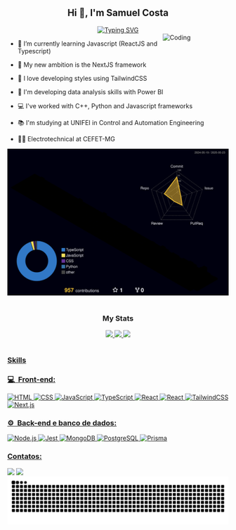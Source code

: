 <h2 align="center">Hi 👋, I'm Samuel Costa</h2>
<div align="center">
  <a href="https://git.io/typing-svg">
    <img src="https://readme-typing-svg.demolab.com?font=Fira+Code&weight=500&size=22&pause=1000&color=9272BC&center=true&vCenter=true&random=false&width=1000&lines=A+programmer+passionate+about+learning+new+tools+and+languages!" alt="Typing SVG">
  </a>
</div>
<img align="right" alt="Coding" width="150" src="https://i.giphy.com/bGgsc5mWoryfgKBx1u.webp">

- 🌱 I’m currently learning Javascript (ReactJS and Typescript)

- 🎯 My new ambition is the NextJS framework

- 🎨 I love developing styles using TailwindCSS

- 🧠 I'm developing data analysis skills with Power BI
  
- 💻 I've worked with C++, Python and Javascript frameworks

- :books: I'm studying at UNIFEI in Control and Automation Engineering
  
- :man_student: Electrotechnical at CEFET-MG

![](./profile-3d-contrib/profile-night-rainbow.svg)

#
<h3 align="center">My Stats</h3>
 <div align="center">
   <a href="https://github.com/SamuelCosta22">
   <img height="180em" src="https://github-readme-stats.vercel.app/api?username=SamuelCosta22&theme=tokyonight&show_icons=true&hide_border=true&count_private=true"/>
   <img height="180em" src="https://github-readme-streak-stats.herokuapp.com/?user=SamuelCosta22&theme=tokyonight&hide_border=true"/>
   <img height="180em" src="https://github-readme-stats.vercel.app/api/top-langs/?username=SamuelCosta22&theme=tokyonight&show_icons=true&hide_border=true&layout=compact"/>
</div>

#

<h3 align="left">Skills</h3>

<h3>💻 &nbsp;Front-end:</h3>

![HTML](https://img.shields.io/badge/-HTML-333333?style=flat&logo=HTML5)
![CSS](https://img.shields.io/badge/-CSS-333333?style=flat&logo=CSS3&logoColor=1572B6)
![JavaScript](https://img.shields.io/badge/-JavaScript-333333?style=flat&logo=javascript)
![TypeScript](https://img.shields.io/badge/-TypeScript-333333?style=flat&logo=typescript&logoColor=2D79C7)
![React](https://img.shields.io/badge/-React-333333?style=flat&logo=react)
![React](https://img.shields.io/badge/-React%20Native-333333?style=flat&logo=react)
![TailwindCSS](https://img.shields.io/badge/-TailwindCSS-333333?style=flat&logo=tailwindcss)
![Next.js](https://img.shields.io/badge/-Next.js-333333?style=flat&logo=next.js)

<h3>⚙️ &nbsp;Back-end e banco de dados:</h3>

![Node.js](https://img.shields.io/badge/-Node.js-333333?style=flat&logo=node.js)
![Jest](https://img.shields.io/badge/-Jest-333333?style=flat&logo=jest&logoColor=CC0000)
![MongoDB](https://img.shields.io/badge/-MongoDB-333333?style=flat&logo=mongodb)
![PostgreSQL](https://img.shields.io/badge/-PostgreSQL-333333?style=flat&logo=postgresql)
![Prisma](https://img.shields.io/badge/-Prisma-333333?style=flat&logo=prisma)


<h3 align="left">Contatos:</h3>
<div align="left">
<a href="https://www.linkedin.com/in/samuel-gomes-costa-55503a340/"><img src="https://img.shields.io/badge/-LINKEDIN-0077B5?style=flat-square&logo=Linkedin&logoColor=white"/></a>
<a href="mailto:samuel.gc.professional@gmail.com"><img src="https://img.shields.io/badge/-GMAIL-D14836?style=flat-square&logo=Gmail&logoColor=white"/></a>
</div>

<picture align="center">
  <source media="(prefers-color-scheme: dark)" srcset="https://raw.githubusercontent.com/SamuelCosta22/SamuelCosta22/output/github-contribution-grid-snake-dark.svg">
  <source media="(prefers-color-scheme: light)" srcset="https://raw.githubusercontent.com/SamuelCosta22/SamuelCosta22/output/github-contribution-grid-snake-dark.svg">
  <img align="center" alt="github contribution grid snake animation" src="https://raw.githubusercontent.com/SamuelCosta22/SamuelCosta22/output/github-contribution-grid-snake.svg">
</picture>
